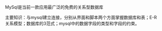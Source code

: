 MySql是当前一款应用最广泛的免费的关系型数据库

主要知识：与mysql建立连接，分别从界面和脚本两个方面掌握数据库和表；E-R关系模型；数据库的3范式；mysql中的数据字段的类型和字段的约束。





